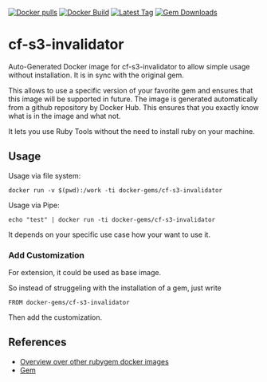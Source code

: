 [![Docker pulls](https://img.shields.io/docker/pulls/rubygem/cf-s3-invalidator.svg)](https://hub.docker.com/r/rubygem/cf-s3-invalidator/)
[![Docker Build](https://img.shields.io/docker/automated/rubygem/cf-s3-invalidator.svg)](https://hub.docker.com/r/rubygem/cf-s3-invalidator/)
[![Latest Tag](https://img.shields.io/github/tag/docker-rubygem/cf-s3-invalidator.svg)](https://hub.docker.com/r/rubygem/cf-s3-invalidator/)
[![Gem Downloads](https://img.shields.io/gem/dt/cf-s3-invalidator.svg)](https://rubygems.org/gems/cf-s3-invalidator/)
# cf-s3-invalidator

Auto-Generated Docker image for cf-s3-invalidator to allow simple usage without installation.
It is in sync with the original gem.

This allows to use a specific version of your favorite gem and ensures that this image will be supported in future.
The image is generated automatically from a github repository by Docker Hub.
This ensures that you exactly know what is in the image and what not.

It lets you use Ruby Tools without the need to install ruby on your machine.

## Usage

Usage via file system:

`docker run -v $(pwd):/work -ti docker-gems/cf-s3-invalidator`

Usage via Pipe:

`echo "test" | docker run -ti docker-gems/cf-s3-invalidator`

It depends on your specific use case how your want to use it.

### Add Customization

For extension, it could be used as base image.

So instead of struggeling with the installation of a gem, just write

`FROM docker-gems/cf-s3-invalidator`

Then add the customization.

## References

 - [Overview over other rubygem docker images](https://github.com/thinkbot/docker-rubygem)
 - [Gem](https://rubygems.org/gems/cf-s3-invalidator/)
